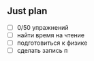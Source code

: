## Just plan
- [ ] 0/50 упражнений
- [ ] найти время на чтение
- [ ] подготовиться к физике
- [ ] сделать запись п
